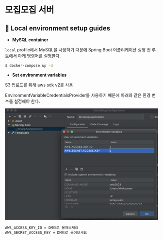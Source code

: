 # 모집모집 서버

## :whale: Local environment setup guides

- **MySQL container**

`local` profile에서 MySQL을 사용하기 때문에 Spring Boot 어플리케이션 실행 전 루트에서 아래 명령어를 실행한다.

```bash
$ docker-compose up -d
```

- **Set environment variables**

S3 업로드를 위해 aws sdk v2를 사용
 
 EnvironmentVariableCredentialsProvider를 사용하기 때문에 아래와 같은 환경 변수를 설정해야 한다.

![IntelliJ environment variables 설정](../../images/env.png)

```bash
AWS_ACCESS_KEY_ID = DM으로 물어보세요
AWS_SECRET_ACCESS_KEY = DM으로 물어보세요
```

